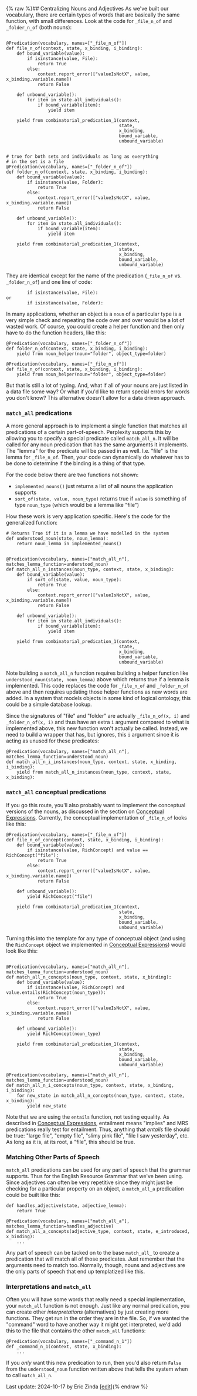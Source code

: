 {% raw %}## Centralizing Nouns and Adjectives
As we've built our vocabulary, there are certain types of words that are basically the same function, with small differences.  Look at the code for `_file_n_of` and `_folder_n_of` (both nouns):

```

@Predication(vocabulary, names=["_file_n_of"])
def file_n_of(context, state, x_binding, i_binding):
    def bound_variable(value):
        if isinstance(value, File):
            return True
        else:
            context.report_error(["valueIsNotX", value, x_binding.variable.name])
            return False

    def unbound_variable():
        for item in state.all_individuals():
            if bound_variable(item):
                yield item

    yield from combinatorial_predication_1(context,
                                           state,
                                           x_binding,
                                           bound_variable,
                                           unbound_variable)


# true for both sets and individuals as long as everything
# in the set is a file
@Predication(vocabulary, names=["_folder_n_of"])
def folder_n_of(context, state, x_binding, i_binding):
    def bound_variable(value):
        if isinstance(value, Folder):
            return True
        else:
            context.report_error(["valueIsNotX", value, x_binding.variable.name])
            return False

    def unbound_variable():
        for item in state.all_individuals():
            if bound_variable(item):
                yield item

    yield from combinatorial_predication_1(context,
                                           state,
                                           x_binding,
                                           bound_variable,
                                           unbound_variable)
```

They are identical except for the name of the predication (`_file_n_of` vs. `_folder_n_of`) and one line of code:

```
        if isinstance(value, File):
or
        if isinstance(value, Folder):
```

In many applications, whether an object is a `noun` of a particular type is a very simple check and repeating the code over and over would be a lot of wasted work. Of course, you could create a helper function and then only have to do the function headers, like this:

```
@Predication(vocabulary, names=["_folder_n_of"])
def folder_n_of(context, state, x_binding, i_binding):
    yield from noun_helper(noun="folder", object_type=folder)
    
@Predication(vocabulary, names=["_file_n_of"])
def file_n_of(context, state, x_binding, i_binding):
    yield from noun_helper(noun="folder", object_type=folder)
```

But that is still a lot of typing. And, what if all of your nouns are just listed in a data file some way? Or what if you'd like to return special errors for words you don't know? This alternative doesn't allow for a data driven approach.

### `match_all` predications
A more general approach is to implement a single function that matches all predications of a certain part-of-speech. Perplexity supports this by allowing you to specify a special predicate called `match_all_n`. It will be called for any noun predication that has the same arguments it implements.  The "lemma" for the predicate will be passed in as well.  I.e. "file" is the lemma for `_file_n_of`.  Then, your code can dynamically do whatever has to be done to determine if the binding is a thing of that type.

For the code below there are two functions not shown:

- `implemented_nouns()` just returns a list of all nouns the application supports
- `sort_of(state, value, noun_type)` returns true if `value` is something of type `noun_type` (which would be a lemma like "file")

How these work is very application specific.  Here's the code for the generalized function:

```
# Returns True if it is a lemma we have modelled in the system
def understood_noun(state, noun_lemma):
    return noun_lemma in implemented_nouns()
 
    
@Predication(vocabulary, names=["match_all_n"], matches_lemma_function=understood_noun)
def match_all_n_instances(noun_type, context, state, x_binding):
    def bound_variable(value):
        if sort_of(state, value, noun_type):
            return True
        else:
            context.report_error(["valueIsNotX", value, x_binding.variable.name])
            return False

    def unbound_variable():
        for item in state.all_individuals():
            if bound_variable(item):
                yield item

    yield from combinatorial_predication_1(context,
                                           state,
                                           x_binding,
                                           bound_variable,
                                           unbound_variable)                                           
```

Note building a `match_all_n` function requires building a helper function like `understood_noun(state, noun_lemma)` above which returns true if a lemma is implemented. This code replaces the code for `_file_n_of` and `_folder_n_of` above and then requires updating those helper functions as new words are added.  In a system that models objects in some kind of logical ontology, this could be a simple database lookup.

Since the signatures of "file" and "folder" are actually `_file_n_of(x, i)` and `_folder_n_of(x, i)` and thus have an extra `i` argument compared to what is implemented above, this new function won't actually be called.  Instead, we need to build a wrapper that has, but ignores, this `i` argument since it is acting as unused for these predicates:

```
@Predication(vocabulary, names=["match_all_n"], matches_lemma_function=understood_noun)
def match_all_n_i_instances(noun_type, context, state, x_binding, i_binding):
    yield from match_all_n_instances(noun_type, context, state, x_binding):
```

### `match_all` conceptual predications
If you go this route, you'll also probably want to implement the conceptual versions of the nouns, as discussed in the section on [Conceptual Expressions](https://blog.inductorsoftware.com/Perplexity/home/pxhowto/pxHowTo120ConceptsReferringExpressions).  Currently, the conceptual implementation of `_file_n_of` looks like this:

```
@Predication(vocabulary, names=["_file_n_of"])
def file_n_of_concept(context, state, x_binding, i_binding):
    def bound_variable(value):
        if isinstance(value, RichConcept) and value == RichConcept("file"):
            return True
        else:
            context.report_error(["valueIsNotX", value, x_binding.variable.name])
            return False

    def unbound_variable():
        yield RichConcept("file")

    yield from combinatorial_predication_1(context,
                                           state,
                                           x_binding,
                                           bound_variable,
                                           unbound_variable)
```

Turning this into the template for any type of conceptual object (and using the `RichConcept` object we implemented in [Conceptual Expressions](https://blog.inductorsoftware.com/Perplexity/home/pxhowto/pxHowTo120ConceptsReferringExpressions)) would look like this:

```

@Predication(vocabulary, names=["match_all_n"], matches_lemma_function=understood_noun)
def match_all_n_concepts(noun_type, context, state, x_binding):
    def bound_variable(value):
        if isinstance(value, RichConcept) and value.entails(RichConcept(noun_type)):
            return True
        else:
            context.report_error(["valueIsNotX", value, x_binding.variable.name])
            return False

    def unbound_variable():
        yield RichConcept(noun_type)

    yield from combinatorial_predication_1(context,
                                           state,
                                           x_binding,
                                           bound_variable,
                                           unbound_variable)

@Predication(vocabulary, names=["match_all_n"], matches_lemma_function=understood_noun)
def match_all_n_i_concepts(noun_type, context, state, x_binding, i_binding):
    for new_state in match_all_n_concepts(noun_type, context, state, x_binding):
        yield new_state
```

Note that we are using the `entails` function, not testing equality. As described in  [Conceptual Expressions](https://blog.inductorsoftware.com/Perplexity/home/pxhowto/pxHowTo120ConceptsReferringExpressions), entailment means "implies" and MRS predications really test for entailment. Thus, anything that *entails* file should be true: "large file", "empty file", "slimy pink file", "file I saw yesterday", etc. As long as it is, at its root, a "file", this should be true.

### Matching Other Parts of Speech
`match_all` predications can be used for any part of speech that the grammar supports.  Thus for the English Resource Grammar that we've been using. Since adjectives can often be very repetitive since they might just be checking for a particular property on an object, a `match_all_a` predication could be built like this:

```
def handles_adjective(state, adjective_lemma):
    return True
    
@Predication(vocabulary, names=["match_all_a"], matches_lemma_function=handles_adjective)
def match_all_a_concepts(adjective_type, context, state, e_introduced, x_binding):
    ...
```

Any part of speech can be tacked on to the base `match_all_` to create a predication that will match all of those predicates.  Just remember that the arguments need to match too. Normally, though, nouns and adjectives are the only parts of speech that end up templatized like this.

### Interpretations and `match_all`
Often you will have some words that really need a special implementation, your `match_all` function is not enough. Just like any normal predication, you can create other *interpretations* (alternatives) by just creating more functions. They get run in the order they are in the file.  So, if we wanted the "command" word to have another way it might get interpreted, we'd add this to the file that contains the other `match_all` functions:

```
@Predication(vocabulary, names=["_command_n_1"])
def _command_n_1(context, state, x_binding):
    ...
```

If you *only* want this new predication to run, then you'd also return `False` from the `understood_noun` function written above that tells the system when to call `match_all_n`.


Last update: 2024-10-17 by Eric Zinda [[edit](https://github.com/EricZinda/Perplexity/edit/main/docs/pxHowTo/pxHowTo130OpenClassWords.md)]{% endraw %}